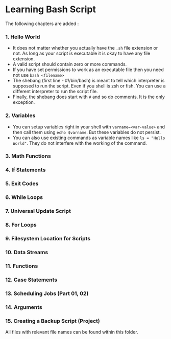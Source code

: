 # Learning Bash Script

The following chapters are added :

### 1. Hello World
- It does not matter whether you actually have the `.sh` file extension or not. As long as your 
  script is executable it is okay to have any file extension.
- A valid script should contain zero or more commands.
- If you have set permissions to work as an executable file then you need not use `bash <filename>`
- The shebang (first line - #!/bin/bash) is meant to tell which interpreter is supposed to run 
  the script. Even if you shell is zsh or fish. You can use a different interpreter to run the 
  script file.
- Finally, the shebang does start with `#` and so do comments. It is the only exception.

### 2. Variables
- You can setup variables right in your shell with `varname=<var-value>` and then call them 
  using `echo $varname`. But these variables do not persist.
- You can also use existing commands as variable names like `ls = "Hello World"`. They do not 
  interfere with the working of the command.


### 3. Math Functions


### 4. If Statements


### 5. Exit Codes 


### 6. While Loops


### 7. Universal Update Script


### 8. For Loops


### 9. Filesystem Location for Scripts


### 10. Data Streams


### 11. Functions


### 12. Case Statements


### 13. Scheduling Jobs (Part 01, 02)


### 14. Arguments


### 15. Creating a Backup Script (Project)



All files with relevant file names can be found within this folder.

